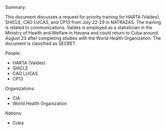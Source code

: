 Summary:

This document discusses a request for priority training for HARTA (Valdes), SHICLE, CAO LUCAS, and CP13 from July 22-29 in NATRAZAS. The training is related to communications. Valdes is employed as a statistician in the Ministry of Health and Welfare in Havana and could return to Cuba around August 23 after completing studies with the World Health Organization. The document is classified as SECRET.

People:

*   HARTA (Valdes)
*   SHICLE
*   CAO LUCAS
*   CP13

Organizations:

*   CIA
*   World Health Organization

Nations:

*   Cuba